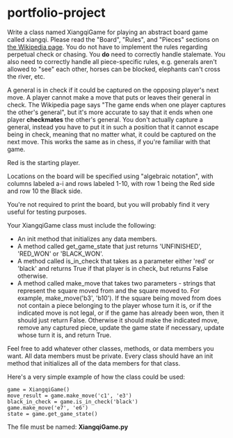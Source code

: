 # portfolio-project

Write a class named XiangqiGame for playing an abstract board game called xiangqi.
Please read the "Board", "Rules", and "Pieces" sections on [the Wikipedia page](https://en.wikipedia.org/wiki/Xiangqi).
You do not have to implement the rules regarding perpetual check or chasing.  You **do** need to correctly handle stalemate.
You also need to correctly handle all piece-specific rules, e.g. generals aren't allowed to "see" each other, horses can be blocked, elephants can't cross the river, etc.

A general is in check if it could be captured on the opposing player's next move.
A player cannot make a move that puts or leaves their general in check.
The Wikipedia page says "The game ends when one player captures the other's general",
but it's more accurate to say that it ends when one player **checkmates** the other's general.
You don't actually capture a general, instead you have to put it in such a position that it cannot escape being in check,
meaning that no matter what, it could be captured on the next move.
This works the same as in chess, if you're familiar with that game.

Red is the starting player.

Locations on the board will be specified using "algebraic notation",
with columns labeled a-i and rows labeled 1-10,
with row 1 being the Red side and row 10 the Black side.

You're not required to print the board,
but you will probably find it very useful for testing purposes.

Your XiangqiGame class must include the following:
* An init method that initializes any data members.
* A method called get_game_state that just returns 'UNFINISHED', 'RED_WON' or 'BLACK_WON'.
* A method called is_in_check that takes as a parameter either 'red' or 'black' and returns True if that player is in check, but returns False otherwise.
* A method called make_move that takes two parameters - strings that represent the square moved from and the square moved to.
For example, make_move('b3', 'b10').
If the square being moved from does not contain a piece belonging to the player whose turn it is,
or if the indicated move is not legal, or if the game has already been won, then it should just return False.
Otherwise it should make the indicated move, remove any captured piece,
update the game state if necessary, update whose turn it is, and return True.

Feel free to add whatever other classes, methods, or data members you want.
All data members must be private.
Every class should have an init method that initializes all of the data members for that class.

Here's a very simple example of how the class could be used:
```
game = XiangqiGame()
move_result = game.make_move('c1', 'e3')
black_in_check = game.is_in_check('black')
game.make_move('e7', 'e6')
state = game.get_game_state()
```
The file must be named: **XiangqiGame.py**
